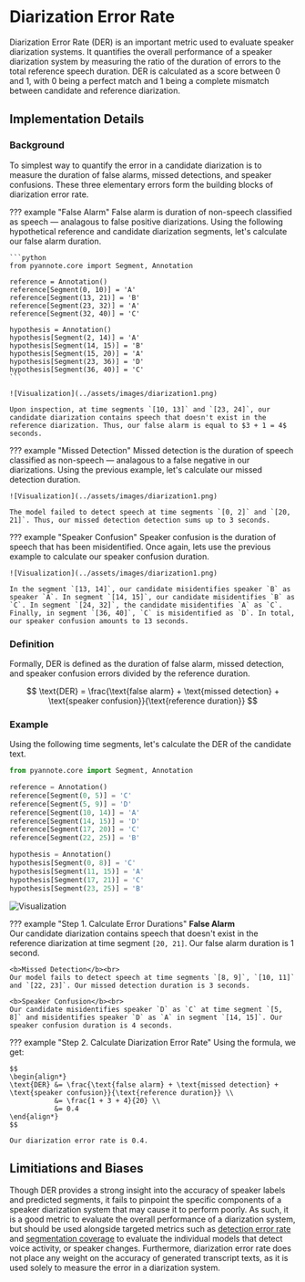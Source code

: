 # Diarization Error Rate
Diarization Error Rate (DER) is an important metric used to evaluate speaker diarization systems. It quantifies the overall performance of a speaker diarization system by measuring the ratio of the duration of errors to the total reference speech duration. DER is calculated as a score between 0 and 1, with 0 being a perfect match and 1 being a complete mismatch between candidate and reference diarization.

## Implementation Details
### Background
To simplest way to quantify the error in a candidate diarization is to measure the duration of false alarms, missed detections, and speaker confusions. These three elementary errors form the building blocks of diarization error rate.

??? example "False Alarm"
    False alarm is duration of non-speech classified as speech — analagous to false positive diarizations. Using the following hypothetical reference and candidate diarization segments, let's calculate our false alarm duration.

    ```python
    from pyannote.core import Segment, Annotation

    reference = Annotation()
    reference[Segment(0, 10)] = 'A'
    reference[Segment(13, 21)] = 'B'
    reference[Segment(23, 32)] = 'A'
    reference[Segment(32, 40)] = 'C'

    hypothesis = Annotation()
    hypothesis[Segment(2, 14)] = 'A'
    hypothesis[Segment(14, 15)] = 'B'
    hypothesis[Segment(15, 20)] = 'A'
    hypothesis[Segment(23, 36)] = 'D'
    hypothesis[Segment(36, 40)] = 'C'
    ```

    ![Visualization](../assets/images/diarization1.png)

    Upon inspection, at time segments `[10, 13]` and `[23, 24]`, our candidate diarization contains speech that doesn't exist in the reference diarization. Thus, our false alarm is equal to $3 + 1 = 4$ seconds.


??? example "Missed Detection"
    Missed detection is the duration of speech classified as non-speech — analagous to a false negative in our diarizations. Using the previous example, let's calculate our missed detection duration.

    ![Visualization](../assets/images/diarization1.png)

    The model failed to detect speech at time segments `[0, 2]` and `[20, 21]`. Thus, our missed detection detection sums up to 3 seconds.

??? example "Speaker Confusion"
    Speaker confusion is the duration of speech that has been misidentified. Once again, lets use the previous example to calculate our speaker confusion duration.

    ![Visualization](../assets/images/diarization1.png)

    In the segment `[13, 14]`, our candidate misidentifies speaker `B` as speaker `A`. In segment `[14, 15]`, our candidate misidentifies `B` as `C`. In segment `[24, 32]`, the candidate misidentifies `A` as `C`. Finally, in segment `[36, 40]`, `C` is misidentified as `D`. In total, our speaker confusion amounts to 13 seconds.

### Definition

Formally, DER is defined as the duration of false alarm, missed detection, and speaker confusion errors divided by the reference duration.

$$
\text{DER} = \frac{\text{false alarm} + \text{missed detection} + \text{speaker confusion}}{\text{reference duration}}
$$

### Example
Using the following time segments, let's calculate the DER of the candidate text.

```python
from pyannote.core import Segment, Annotation

reference = Annotation()
reference[Segment(0, 5)] = 'C'
reference[Segment(5, 9)] = 'D'
reference[Segment(10, 14)] = 'A'
reference[Segment(14, 15)] = 'D'
reference[Segment(17, 20)] = 'C'
reference[Segment(22, 25)] = 'B'

hypothesis = Annotation()
hypothesis[Segment(0, 8)] = 'C'
hypothesis[Segment(11, 15)] = 'A'
hypothesis[Segment(17, 21)] = 'C'
hypothesis[Segment(23, 25)] = 'B'
```

![Visualization](../assets/images/diarization2.png)

??? example "Step 1. Calculate Error Durations"
    <b>False Alarm</b> <br>
    Our candidate diarization contains speech that doesn't exist in the reference diarization at time segment `[20, 21]`. Our false alarm duration is 1 second.

    <b>Missed Detection</b><br>
    Our model fails to detect speech at time segments `[8, 9]`, `[10, 11]` and `[22, 23]`. Our missed detection duration is 3 seconds.

    <b>Speaker Confusion</b><br>
    Our candidate misidentifies speaker `D` as `C` at time segment `[5, 8]` and misidentifies speaker `D` as `A` in segment `[14, 15]`. Our speaker confusion duration is 4 seconds.

??? example "Step 2. Calculate Diarization Error Rate"
    Using the formula, we get:

    $$
    \begin{align*}
    \text{DER} &= \frac{\text{false alarm} + \text{missed detection} + \text{speaker confusion}}{\text{reference duration}} \\
               &= \frac{1 + 3 + 4}{20} \\
               &= 0.4
    \end{align*}
    $$

    Our diarization error rate is 0.4.

## Limitiations and Biases

Though DER provides a strong insight into the accuracy of speaker labels and predicted segments, it fails to pinpoint the specific components of a speaker diarization system that may cause it to perform poorly. As such, it is a good metric to evaluate the overall performance of a diarization system, but should be used alongside targeted metrics such as [detection error rate](https://pyannote.github.io/pyannote-metrics/reference.html) and [segmentation coverage](https://pyannote.github.io/pyannote-metrics/reference.html) to evaluate the individual models that detect voice activity, or speaker changes. Furthermore, diarization error rate does not place any weight on the accuracy of generated transcript texts, as it is used solely to measure the error in a diarization system.
